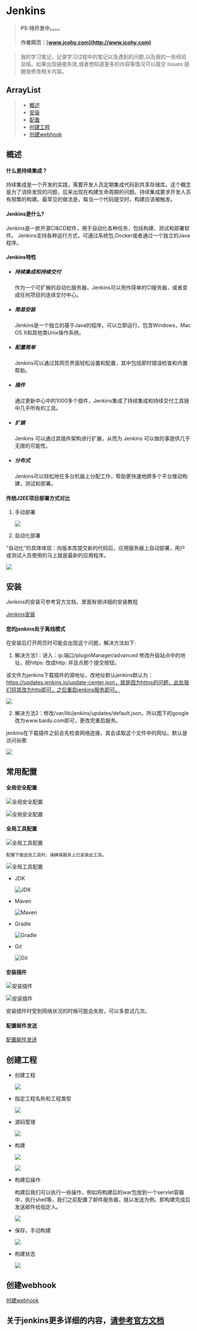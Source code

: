 
# Jenkins
> #### PS:待开发中。。。。
> #### 作者网页：[www.jcohy.com](http://www.jcohy.com)  	

>  我的学习笔记，记录学习过程中的笔记以及遇到的问题,以及我的一些经验总结。如果出现链接失效,或者想知道更多的内容等情况可以提交 Issues 提醒我修改相关内容。

## ArrayList
> * [概述](#gaishu)
> * [安装](#install)
> * [配置](#config)
> * [创建工程](#create)
> * [创建webhook](#webhook)

<p class="gaishu"></p>

##  概述

####  什么是持续集成？

持续集成是一个开发的实践，需要开发人员定期集成代码到共享存储库。这个概念是为了消除发现的问题，后来出现在构建生命周期的问题。持续集成要求开发人员有频繁的构建。最常见的做法是，每当一个代码提交时，构建应该被触发。

#### Jenkins是什么?
Jenkins是一款开源CI&CD软件，用于自动化各种任务，包括构建、测试和部署软件。
Jenkins支持各种运行方式，可通过系统包,Docker或者通过一个独立的Java程序。

#### Jenkins特性

- ##### 持续集成和持续交付

  作为一个可扩展的自动化服务器，Jenkins可以用作简单的CI服务器，或者变成任何项目的连续交付中心。

- ##### 简易安装

  Jenkins是一个独立的基于Java的程序，可以立即运行，包含Windows，Mac OS X和其他类Unix操作系统。

- ##### 配置简单

  Jenkins可以通过其网页界面轻松设置和配置，其中包括即时错误检查和内置帮助。

- ##### 插件

  通过更新中心中的1000多个插件，Jenkins集成了持续集成和持续交付工具链中几乎所有的工具。

- ##### 扩展

  Jenkins 可以通过其插件架构进行扩展，从而为 Jenkins 可以做的事提供几乎无限的可能性。

- ##### 分布式

  Jenkins可以轻松地在多台机器上分配工作，帮助更快速地跨多个平台推动构建，测试和部署。
  
#### 传统J2EE项目部署方式对比

1. 手动部署

   ![](https://github.com/jiachao23/jcohy-study-sample/blob/master/jcohy-study-utils/image/jenkins01.jpg)

2. 自动化部署

“自动化”的具体体现：向版本库提交新的代码后，应用服务器上自动部署，用户
或测试人员使用的马上就是最新的应用程序。

![](https://github.com/jiachao23/jcohy-study-sample/blob/master/jcohy-study-utils/image/jenkins02.jpg)


<p class="install"></p>

## 安装

Jenkins的安装可参考官方文档，里面有很详细的安装教程

[Jenkins安装](https://jenkins.io/zh/doc/book/installing/)

#### 您的jenkins处于离线模式

在安装后打开网页时可能会出现这个问题，解决方法如下:

1. 解决方法1：进入：ip:端口/pluginManager/advanced 修改升级站点中的地址，把https: 改成http: 并且点那个提交按钮。

  该文件为jenkins下载插件的源地址，改地址默认jenkins默认为：https://updates.jenkins.io/update-center.json，就是因为https的问题，此处我们将其改为http即可，之后重启jenkins服务即可。

  ![](https://github.com/jiachao23/jcohy-study-sample/blob/master/jcohy-study-utils/image/jenkins03.jpg)

2. 解决方法2：修改/var/lib/jenkins/updates/default.json，所以图下的google改为www.baidu.com即可，更改完重启服务。

  jenkins在下载插件之前会先检查网络连接，其会读取这个文件中的网址。默认是访问谷歌

![](https://github.com/jiachao23/jcohy-study-sample/blob/master/jcohy-study-utils/image/jenkins04.jpg)

<p class="config"></p>

## 常用配置

#### 全局安全配置

![全局安全配置](https://github.com/jiachao23/jcohy-study-sample/blob/master/jcohy-study-utils/image/jenkins05.jpg)

![全局安全配置](https://github.com/jiachao23/jcohy-study-sample/blob/master/jcohy-study-utils/image/jenkins06.jpg)

#### 全局工具配置

![全局工具配置](https://github.com/jiachao23/jcohy-study-sample/blob/master/jcohy-study-utils/image/jenkins12.jpg)

	配置下面这些工具时，请确保服务上已安装此工具。

![全局工具配置](https://github.com/jiachao23/jcohy-study-sample/blob/master/jcohy-study-utils/image/jenkins07.jpg)

 * JDK

   ![JDK](https://github.com/jiachao23/jcohy-study-sample/blob/master/jcohy-study-utils/image/jenkins08.jpg)

 * Maven

   ![Maven](https://github.com/jiachao23/jcohy-study-sample/blob/master/jcohy-study-utils/image/jenkins10.jpg)

 * Gradle

   ![Gradle](https://github.com/jiachao23/jcohy-study-sample/blob/master/jcohy-study-utils/image/jenkins09.jpg)

 * Git

	![Git](https://github.com/jiachao23/jcohy-study-sample/blob/master/jcohy-study-utils/image/jenkins11.jpg)
	
#### 安装插件

![安装插件](https://github.com/jiachao23/jcohy-study-sample/blob/master/jcohy-study-utils/image/jenkins13.jpg)

![安装插件](https://github.com/jiachao23/jcohy-study-sample/blob/master/jcohy-study-utils/image/jenkins14.jpg)

安装插件时受到网络状况的时候可能会失败，可以多尝试几次。

#### 配置邮件发送

[配置邮件发送](http://www.cnblogs.com/imyalost/p/8781759.html)

<p class="create"></p>

## 创建工程

 * 创建工程

   ![](https://github.com/jiachao23/jcohy-study-sample/blob/master/jcohy-study-utils/image/jenkins15.jpg)

 * 指定工程名称和工程类型

   ![](https://github.com/jiachao23/jcohy-study-sample/blob/master/jcohy-study-utils/image/jenkins16.jpg)

 * 源码管理

   ![](https://github.com/jiachao23/jcohy-study-sample/blob/master/jcohy-study-utils/image/jenkins17.jpg)

 * 构建

   ![](https://github.com/jiachao23/jcohy-study-sample/blob/master/jcohy-study-utils/image/jenkins18.jpg)

   ![](https://github.com/jiachao23/jcohy-study-sample/blob/master/jcohy-study-utils/image/jenkins20.jpg)

 * 构建后操作

   构建后我们可以执行一些操作，例如将构建后的war包放到一个servlet容器中，执行shell等，我们之前配置了邮件服务器，就以发送为例。即构建完成后发送邮件给指定人。

   ![](https://github.com/jiachao23/jcohy-study-sample/blob/master/jcohy-study-utils/image/jenkins0719.jpg)

 * 保存，手动构建

   ![](https://github.com/jiachao23/jcohy-study-sample/blob/master/jcohy-study-utils/image/jenkins21.jpg)

 * 构建状态

   ![](https://github.com/jiachao23/jcohy-study-sample/blob/master/jcohy-study-utils/image/jenkins22.jpg)
   
<p class="webhook"></p>

## 创建webhook

[创建webhook](https://blog.csdn.net/boling_cavalry/article/details/78943061)



## 关于jenkins更多详细的内容，[请参考官方文档](https://jenkins.io/zh/doc/)